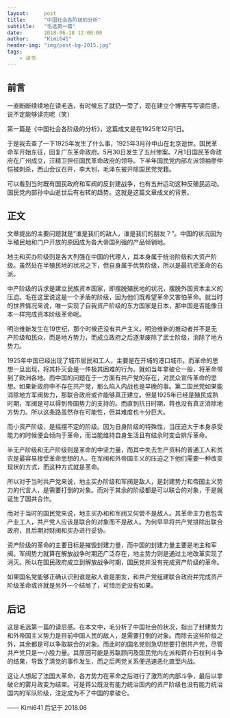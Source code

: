 ```yaml
---
layout:     post
title:      "中国社会各阶级的分析"
subtitle:   "毛选第一篇"
date:       2018-06-18 12:00:00
author:     "Kimi641"
header-img: "img/post-bg-2015.jpg"
tags:
    - 读书
---
```


## 前言

一直断断续续地在读毛选，有时候忘了就扔一旁了，现在建立个博客写写读后感，说不定能够读完呢（笑）

第一篇是《中国社会各阶级的分析》，这篇成文是在1925年12月1日。

于是我去查了一下1925年发生了什么事，1925年3月孙中山在北京逝世。国民革命军开始东征，回复广东革命政府。5月30日发生了五卅惨案。7月1日国民革命政府在广州成立，汪精卫担任国民革命政府的领导。下半年国民党内部左派领袖廖仲恺被刺杀，西山会议召开，李大钊，毛泽东被开除国民党党籍。

可以看到当时既有国民政府和军阀的反封建战争，也有五卅运动这种反殖民运动。国民党内部孙中山逝世后有右转的趋势。这就是这篇文章成文的背景。

## 正文

文章提出的主要问题就是“谁是我们的敌人，谁是我们的朋友？”。中国的状况因为半殖民地和门户开放的原因成为各大帝国列强的产品倾销地。

地主和买办阶级则是各大列强在中国的代理人，其本身属于统治阶级和大资产阶级。虽然处在半殖民地的状况之下，但自身属于优势阶级，所以是最抗拒革命的右派。

中产阶级的诉求是建立民族资本国家，即摆脱殖民地的状况，摆脱外国资本主义的压迫。毛在这里说这是一个矛盾的阶级，因为他们既希望革命又害怕革命。就当时的世界情况来说，唯一实现了自我资产阶级的东方国家是日本，那中国是否能像日本一样完成资本阶级革命呢。

明治维新发生在19世纪，那个时候还没有共产主义。明治维新的推动者并不是无产阶级和民众，而是地方势力，而成立政府之后逐渐废除了武士阶级，消除了地方势力。

1925年中国已经出现了城市居民和工人，主要是在开埔的港口城市。而革命的思想一旦出现，将其扑灭会是一件极其困难的行为。就如当年拿破仑一般，将革命带到了欧洲各地。而中国的问题在于一方面有共产党的存在，对民众宣传革命的思想。如果新政府中不存在共产党，那么陷入内战也是早晚的事。第二国民党如果能消除地方军阀势力，那联合政府或许能够真正建立。但是1925年已经是殖民成熟时期，军阀是可以得到帝国势力的支持的。而直到抗日时期，蒋也没有真正消除地方势力。所以这条路虽然存在可能性，但其难度也十分巨大。

而小资产阶级，是摇摆不定的阶级。因为自身阶级的特殊性，当压迫大于本身承受能力的时候便会倾向于革命，而当能维持自身生活且有结余时变会排斥革命。

半无产阶级和无产阶级则是革命的中坚力量，而其中失去生产资料的普通工人和贫农是最容易接受革命思想的人。在军阀和外帝国主义的压迫之下他们需要一种改变现状的方式，而这种方式就是革命。

所以对于当时共产党来说，地主买办阶级和军阀是敌人，是封建势力和帝国主义势力的代言人，是需要打倒的对象。而对于其余的阶级都是可以联合的对象，于是就诞生了国共合作。

而对于当时的国民党来说，地主买办和和军阀又何尝不是敌人。其革命主力也包含产业工人，共产党人应该是联合的对象而不是敌人。为何早早将共产党排除出联合政府，且后期对财阀和买办进行妥协。

资产阶级的革命的主要目标是摧毁封建力量，而中国的封建力量主要是地主和军阀。军阀势力就算在解放战争时期还广泛存在，地主势力则是通过土地改革实现了消灭。所以在国民政府成立到解放战争时期，国民党并没有完成资产阶级的革命。

如果国名党能够正确认识到谁是敌人谁是朋友，和共产党组建联合政府并完成资产阶级革命或许就是另外一个结局了，可惜历史没有如果。

## 后记

这是毛选第一篇的读后感。在本文中，毛分析了中国社会的状况，指出了封建势力和外帝国主义势力是目前中国人民的敌人，是需要打倒的对象。而除去这些阶级之外，其余都是可以争取联合的对象。而此时的国名党则急切想要打倒共产党，尽管共产党只是一小股力量。其原因可能是苏联顾问及国民党内左派和蒋介石权利斗争的结果，导致了清党的事件发生，而之后两党关系便迅速恶化直至内战。

这让人想起了法国大革命，各方势力在革命之后进行了激烈的内部斗争，最后以拿破仑的雾月政变为结束。可是蒋公既没有能力统治国内的资产阶级也没有能力统治国内的军队阶级，注定成为不了中国的拿破仑。

—— Kimi641 后记于 2018.06